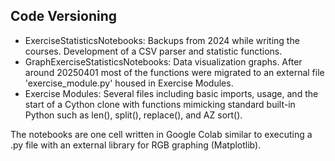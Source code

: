 ## Code Versioning

- ExerciseStatisticsNotebooks: Backups from 2024 while writing the courses. Development of a CSV parser and statistic functions.
- GraphExerciseStatisticsNotebooks: Data visualization graphs. After around 20250401 most of the functions were migrated to an external file 'exercise_module.py' housed in Exercise Modules.
- Exercise Modules: Several files including basic imports, usage, and the start of a Cython clone with functions mimicking standard built-in Python such as len(), split(), replace(), and AZ sort().

The notebooks are one cell written in Google Colab similar to executing a .py file with an external library for RGB graphing (Matplotlib).
